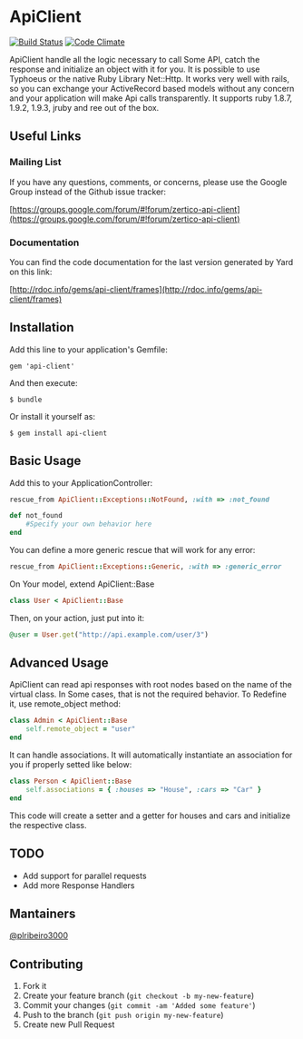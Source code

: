 # ApiClient

[![Build Status](https://secure.travis-ci.org/zertico/api-client.png?branch=master)](http://travis-ci.org/zertico/api-client) [![Code Climate](https://codeclimate.com/badge.png)](https://codeclimate.com/github/zertico/api-client)

ApiClient handle all the logic necessary to call Some API, catch the response and initialize an object with it for you.
It is possible to use Typhoeus or the native Ruby Library Net::Http.
It works very well with rails, so you can exchange your ActiveRecord based models without any concern and your application will make Api calls transparently.
It supports ruby 1.8.7, 1.9.2, 1.9.3, jruby and ree out of the box.

## Useful Links

### Mailing List

If you have any questions, comments, or concerns, please use the Google Group instead of the Github issue tracker:

[https://groups.google.com/forum/#!forum/zertico-api-client](https://groups.google.com/forum/#!forum/zertico-api-client)

### Documentation

You can find the code documentation for the last version generated by Yard on this link:

[http://rdoc.info/gems/api-client/frames](http://rdoc.info/gems/api-client/frames)

## Installation

Add this line to your application's Gemfile:

    gem 'api-client'

And then execute:

    $ bundle

Or install it yourself as:

    $ gem install api-client

## Basic Usage

Add this to your ApplicationController:

```ruby
rescue_from ApiClient::Exceptions::NotFound, :with => :not_found

def not_found
    #Specify your own behavior here
end
```

You can define a more generic rescue that will work for any error:

```ruby
rescue_from ApiClient::Exceptions::Generic, :with => :generic_error
```

On Your model, extend ApiClient::Base

```ruby
class User < ApiClient::Base
```

Then, on your action, just put into it:

```ruby
@user = User.get("http://api.example.com/user/3")
```

## Advanced Usage

ApiClient can read api responses with root nodes based on the name of the virtual class.
In Some cases, that is not the required behavior. To Redefine it, use remote_object method:

```ruby
class Admin < ApiClient::Base
    self.remote_object = "user"
end
```

It can handle associations. It will automatically instantiate an association for you if properly setted like below:

```ruby
class Person < ApiClient::Base
    self.associations = { :houses => "House", :cars => "Car" }
end
```

This code will create a setter and a getter for houses and cars and initialize the respective class.

## TODO
   * Add support for parallel requests
   * Add more Response Handlers

## Mantainers
  [@plribeiro3000](https://github.com/plribeiro3000)


## Contributing

1. Fork it
2. Create your feature branch (`git checkout -b my-new-feature`)
3. Commit your changes (`git commit -am 'Added some feature'`)
4. Push to the branch (`git push origin my-new-feature`)
5. Create new Pull Request
